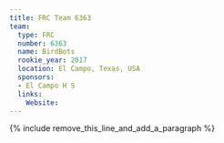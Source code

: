 ```yaml
---
title: FRC Team 6363
team:
  type: FRC
  number: 6363
  name: BirdBots
  rookie_year: 2017
  location: El Campo, Texas, USA
  sponsors:
  - El Campo H S
  links:
    Website:
---
```


{% include remove_this_line_and_add_a_paragraph %}